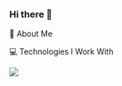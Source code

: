 ### Hi there 👋

💫 About Me



💻 Technologies I Work With

![](https://img.shields.io/badge/<Javascript>informational?style=flat&logo=<LOGO_NAME>&logoColor=white&color=#F7DF1E)



